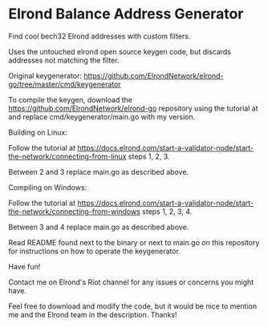 # Elrond Balance Address Generator

Find cool bech32 Elrond addresses with custom filters.

Uses the untouched elrond open source keygen code, but discards addresses not matching the filter.

Original keygenerator: https://github.com/ElrondNetwork/elrond-go/tree/master/cmd/keygenerator

To compile the keygen, download the https://github.com/ElrondNetwork/elrond-go repository using the tutorial at  and replace cmd/keygenerator/main.go with my version.

Building on Linux:

Follow the tutorial at https://docs.elrond.com/start-a-validator-node/start-the-network/connecting-from-linux steps 1, 2, 3.

Between 2 and 3 replace main.go as described above.

Compiling on Windows:

Follow the tutorial at https://docs.elrond.com/start-a-validator-node/start-the-network/connecting-from-windows steps 1, 2, 3, 4.

Between 3 and 4 replace main.go as described above.

Read README found next to the binary or next to main.go on this repository for instructions on how to operate the keygenerator.

Have fun!

Contact me on Elrond's Riot channel for any issues or concerns you might have.

Feel free to download and modify the code, but it would be nice to mention me and the Elrond team in the description. Thanks!
